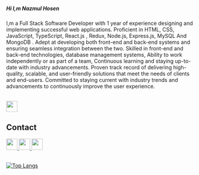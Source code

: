 
<dl>
  
  <h5> Hi I,m Nazmul Hosen </h5>
I,m a Full Stack Software Developer with 1 year of experience designing and implementing successful web applications. Proficient in HTML, CSS, JavaScript, TypeScript, React.js , Redux, Node.js, Express.js, MySQL And MongoDB  . Adept at developing both front-end and back-end systems and ensuring seamless integration between the two. Skilled in front-end and back-end technologies,  database management systems, Ability to work independently or as part of a team, Continuous learning and staying up-to-date with industry advancements. Proven track record of delivering high-quality, scalable, and user-friendly solutions that meet the needs of clients and end-users. Committed to staying current with industry trends and advancements to continuously improve the user experience.
</dl>

</br>

<a href="https://drive.google.com/uc?id=1vQlgkxc5omCpXCEkYoekucysFWFSKx94&export=download"    >
<img src="https://icon-library.com/images/file-download-icon-png/file-download-icon-png-9.jpg" width="30" height="30">
  </a>




<h2>Contact</h2>
</hr>
<a href="https://github.com/nazmulhosens" target="_blank">
<img src="https://cdn0.iconfinder.com/data/icons/shift-logotypes/32/Github-512.png" width="30" height="30" >  
  </a>
  
  <a href="https://www.linkedin.com/in/nazmulhosens" target="_blank">
<img src="https://cdn1.iconfinder.com/data/icons/logotypes/32/circle-linkedin-512.png" width="30" height="30"   >  
  </a>
  <a href="https://www.facebook.com/nazmulhosens" target="_blank">
<img src="https://seeklogo.com/images/F/facebook-icon-logo-819DD0A07B-seeklogo.com.png" width="30" height="30"   >  
  </a>


</br>
</br>


[![Top Langs](https://github-readme-stats.vercel.app/api/top-langs/?username=nazmulhosens)](https://github.com/anuraghazra/github-readme-stats)

